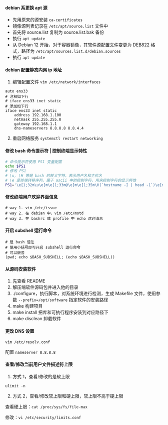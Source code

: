 #### debian 系更换 apt 源

- 先用原来的源安装 `ca-certificates`
- 镜像源列表记录在 `/etc/apt/source.list` 文件中
- 首先将 source.list 复制为 source.list.bak 备份
- 执行 `apt update`
- 从 Debian 12 开始，对于容器镜像，其软件源配置文件变更为 DEB822 格式，路径为 `/etc/apt/sources.list.d/debian.sources`
- 执行 `apt update`

#### debian  配置静态内网 ip 地址

1. 编辑配置文件 `vim /etc/network/interfaces`

```plaintext
auto ens33
# 注释如下行
# iface ens33 inet static
# 添加如下行
iface ens33 inet static
	address 192.168.1.100
	netmask 255.255.255.0
	gateway 192.168.1.1
	dns-nameservers 8.8.8.8 8.8.4.4
```

2. 重启网络服务 `systemctl restart networking`

#### 修改 bash 命令提示符 | 控制终端显示特性

```bash
# 命令提示符使用 PS1 变量配置
echo $PS1
# 修改 PS1
# \u, \H 等是 bash 的转义字符，表示用户名和主机名
# \e 是终端转移序列，属于 ascii 中的控制字符，用来控制字符的显示特性
PS1='\e[1;32m\u\e[m\e[1;33m@\e[m\e[1;35m\H(`hostname -I | head -1`)\e[m\e[4m:`pwd`\e[m\$\n'
```

#### 修改终端用户欢迎界面信息

```shell
# way 1. vim /etc/issue
# way 2. 在 debian 中，vim /etc/motd
# way 3. 在 bashrc 或 profile 中 echo 欢迎消息
```

#### 开启 subshell 运行命令

```shell
# 是 bash 语法
# 使用小括号即可开启 subshell 运行命令
# 可以嵌套
(pwd; echo $BASH_SUBSHELL; (echo $BASH_SUBSHELL))
```

#### 从源码安装软件

1. 先查看 README
2. 解压缩软件源码包并进入他的目录
3. ./configure，执行脚本，对系统环境进行检测，生成 Makefile 文件，使用参数 `--prefix=/opt/software` 指定软件的安装路径
4. make 构建项目
5. make install 把库和可执行程序安装到对应路径下
6. make disclean 卸载软件

#### 更改 DNS 设置

`vim /etc/resolv.conf`

配置 `nameserver 8.8.8.8`

#### 查看/修改当前用户文件描述符上限

1. 方式 1，查看/修改的是软上限

`ulimit -n`

2. 方式 2，查看/修改软上限和硬上限，软上限不高于硬上限

查看硬上限：`cat /proc/sys/fs/file-max`

修改：`vi /etc/security/limits.conf`

